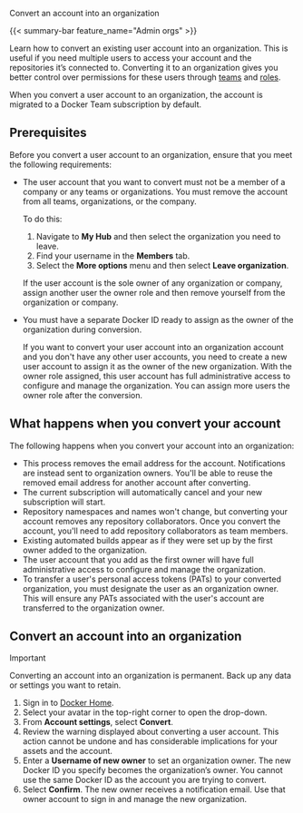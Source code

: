 Convert an account into an organization


{{< summary-bar feature_name="Admin orgs" >}}

Learn how to convert an existing user account into an organization. This is
useful if you need multiple users to access your account and the repositories
it’s connected to. Converting it to an organization gives you better control
over permissions for these users through
[teams](/manuals/admin/organization/manage-a-team.md) and
[roles](/manuals/enterprise/security/roles-and-permissions.md).

When you convert a user account to an organization, the account is migrated to
a Docker Team subscription by default.

## Prerequisites

Before you convert a user account to an organization, ensure that you meet the following requirements:

- The user account that you want to convert must not be a member of a company or any teams or organizations. You must remove the account from all teams, organizations, or the company.

    To do this:
    1. Navigate to **My Hub** and then select the organization you need to leave.
    1. Find your username in the **Members** tab.
    1. Select the **More options** menu and then select **Leave organization**.

    If the user account is the sole owner of any organization or company, assign another user the owner role and then remove yourself from the organization or company.

-  You must have a separate Docker ID ready to assign as the owner of the organization during conversion.

    If you want to convert your user account into an organization account and you don't have any other user accounts, you need to create a new user account to assign it as the owner of the new organization. With the owner role assigned, this user account has full administrative access to configure and manage the organization. You can assign more users the owner role after the conversion.

## What happens when you convert your account

The following happens when you convert your account into
an organization:

- This process removes the email address for the account. Notifications are
instead sent to organization owners. You'll be able to reuse the
removed email address for another account after converting.
- The current subscription will automatically cancel and your new subscription
will start.
- Repository namespaces and names won't change, but converting your account
removes any repository collaborators. Once you convert the account, you'll need
to add repository collaborators as team members.
- Existing automated builds appear as if they were set up by the first owner
added to the organization.
- The user account that you add as the first owner will have full
administrative access to configure and manage the organization.
- To transfer a user's personal access tokens (PATs) to your converted
organization, you must designate the user as an organization owner. This will
ensure any PATs associated with the user's account are transferred to the
organization owner.

## Convert an account into an organization

> [!IMPORTANT]
>
> Converting an account into an organization is permanent. Back up any data
 or settings you want to retain.

1. Sign in to [Docker Home](https://app.docker.com/).
1. Select your avatar in the top-right corner to open the drop-down.
1. From **Account settings**, select **Convert**.
1. Review the warning displayed about converting a user account. This action
cannot be undone and has considerable implications for your assets and the
account.
1. Enter a **Username of new owner** to set an organization owner. The new
Docker ID you specify becomes the organization’s owner. You cannot use the
same Docker ID as the account you are trying to convert.
1. Select **Confirm**. The new owner receives a notification email. Use that
owner account to sign in and manage the new organization.
